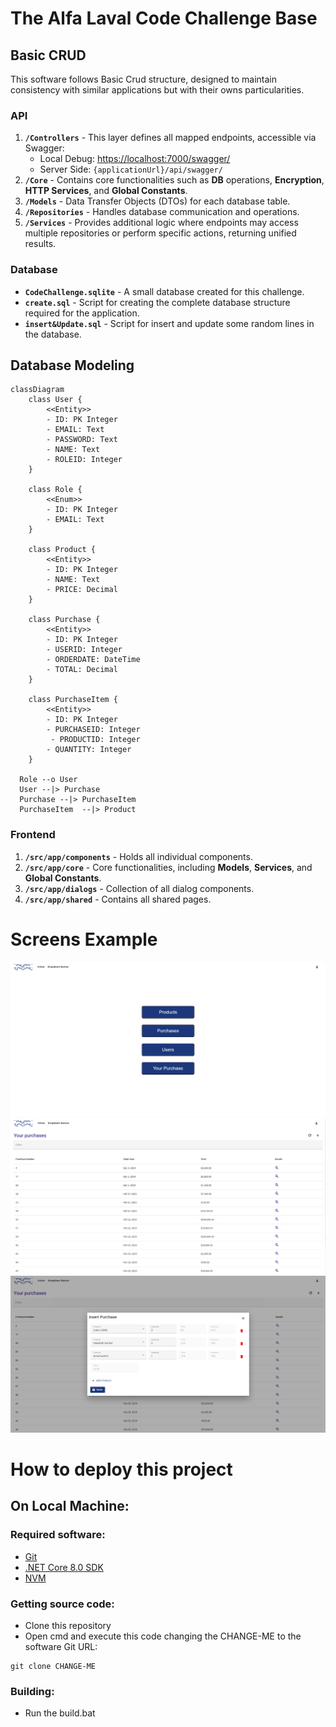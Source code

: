 # The Alfa Laval Code Challenge Base

## Basic CRUD
This software follows Basic Crud structure, designed to maintain consistency with similar applications but with their owns particularities.

### API
1. **`/Controllers`** - This layer defines all mapped endpoints, accessible via Swagger:
   - Local Debug: [https://localhost:7000/swagger/](https://localhost:7000/swagger/)
   - Server Side: `{applicationUrl}/api/swagger/`
2. **`/Core`** - Contains core functionalities such as **DB** operations, **Encryption**, **HTTP Services**, and **Global Constants**.
3. **`/Models`** - Data Transfer Objects (DTOs) for each database table.
4. **`/Repositories`** - Handles database communication and operations.
5. **`/Services`** - Provides additional logic where endpoints may access multiple repositories or perform specific actions, returning unified results.

### Database
- **`CodeChallenge.sqlite`** - A small database created for this challenge.
- **`create.sql`** - Script for creating the complete database structure required for the application.
- **`insert&Update.sql`** - Script for insert and update some random lines in the database.

## Database Modeling

```mermaid 
classDiagram
    class User {
        <<Entity>>
        - ID: PK Integer
        - EMAIL: Text
        - PASSWORD: Text
        - NAME: Text
        - ROLEID: Integer
    }

    class Role {
        <<Enum>>
        - ID: PK Integer
        - EMAIL: Text
    }

    class Product {
        <<Entity>>
        - ID: PK Integer
        - NAME: Text
        - PRICE: Decimal
    }

    class Purchase {
        <<Entity>>
        - ID: PK Integer
        - USERID: Integer
        - ORDERDATE: DateTime
        - TOTAL: Decimal
    }

    class PurchaseItem {
        <<Entity>>
        - ID: PK Integer
        - PURCHASEID: Integer
	     - PRODUCTID: Integer	
        - QUANTITY: Integer
    }

  Role --o User
  User --|> Purchase
  Purchase --|> PurchaseItem
  PurchaseItem  --|> Product

```

### Frontend
1. **`/src/app/components`** - Holds all individual components.
2. **`/src/app/core`** - Core functionalities, including **Models**, **Services**, and **Global Constants**.
3. **`/src/app/dialogs`** - Collection of all dialog components.
4. **`/src/app/shared`** - Contains all shared pages. 

# Screens Example
 <img src="./img/menu.png" alt="Menu Screen">
 <img src="./img/your_pruchase.png" alt="Your Purchase Screen">
 <img src="./img/Insert.png" alt="Insert Screen">



# How to deploy this project

## On Local Machine:

### Required software:
- [Git](https://git-scm.com/download/win)
- [.NET Core 8.0 SDK](https://dotnet.microsoft.com/pt-br/download/dotnet/8.0)
- [NVM](https://github.com/coreybutler/nvm-windows/releases/tag/1.1.12)

### Getting source code:
- Clone this repository
- Open cmd and execute this code changing the CHANGE-ME to the software Git URL:
```
git clone CHANGE-ME
```
### Building:

- Run the build.bat

